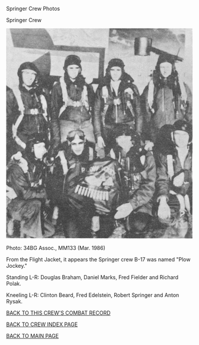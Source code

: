 
Springer Crew Photos






 




Springer Crew  
  

![](Springer.jpg)  

Photo: 34BG Assoc., MM133 (Mar. 1986\)  

From the Flight Jacket, it appears the Springer crew B-17 was named "Plow Jockey."  

Standing L-R: Douglas Braham, Daniel Marks, Fred Fielder and Richard Polak.  

Kneeling L-R: Clinton Beard, Fred Edelstein, Robert Springer and Anton Rysak.  

  

[BACK TO THIS CREW'S COMBAT RECORD](../crews/Springer.md)  

[BACK TO CREW INDEX PAGE](../000crews.md)  

[BACK TO MAIN PAGE](../index.md)


